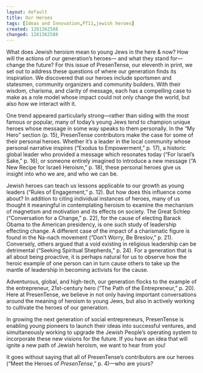 ```yaml
---
layout: default
title: Our Heroes
tags: [Ideas and Innovation,PT11,jewish heroes]
created: 1281362588
changed: 1281362588
---
```

<p>What does Jewish heroism mean to young Jews in the here&nbsp;&amp; now? How will the actions of our generation&rsquo;s heroes&mdash;&nbsp;and what they stand for&mdash;change the future? For this issue&nbsp;of PresenTense, our eleventh in print, we set out to address these questions&nbsp;of where our generation finds its inspiration. We discovered that&nbsp;our heroes include sportsmen and statesmen, community organizers&nbsp;and community builders. With their wisdom, charisma, and clarity of&nbsp;message, each has a compelling case to make as a role model whose impact&nbsp;could not only change the world, but also how we interact with it.&nbsp;</p>
<p>One trend appeared particularly strong&mdash;rather than siding with&nbsp;the most famous or popular, many of today&rsquo;s young Jews tend to champion&nbsp;unique heroes whose message in some way speaks to them personally.&nbsp;In the &ldquo;My Hero&rdquo; section (p. 15), PresenTense contributors&nbsp;make the case for some of their personal heroes. Whether it&rsquo;s a leader&nbsp;in the local community whose personal narrative inspires (&ldquo;Exodus to&nbsp;Empowerment,&rdquo; p. 17), a historic global leader who provided a message&nbsp;which resonates today (&ldquo;For Israel&rsquo;s Sake,&rdquo; p. 16), or someone entirely&nbsp;imagined to introduce a new message (&ldquo;A New Recipe for Israeli&nbsp;Heroism,&rdquo; p. 18), these personal heroes give us insight into who we&nbsp;are, and who we can be.</p>
<p>Jewish heroes can teach us lessons applicable to our growth as&nbsp;young leaders (&ldquo;Rules of Engagement,&rdquo; p. 12). But how does this influence&nbsp;come about? In addition to citing individual instances of heroes,&nbsp;many of us thought it meaningful in contemplating heroism to&nbsp;examine the mechanism of magnetism and motivation and its effects&nbsp;on society. The Great Schlep (&ldquo;Conversation for a Change,&rdquo; p. 22), for&nbsp;the cause of electing Barack Obama to the American presidency, is one&nbsp;such study of leadership effecting change. A different case of the impact&nbsp;of a charismatic figure is found in the Na-nach movement (&ldquo;Don&rsquo;t&nbsp;Worry, Be Breslov,&rdquo; p. 21). Conversely, others argued that a void existing&nbsp;in religious leadership can be detrimental (&ldquo;Seeking Spiritual&nbsp;Shepherds,&rdquo; p. 24). For a generation that is all about being proactive,&nbsp;it is perhaps natural for us to observe how the heroic example of one&nbsp;person can in turn cause others to take up the mantle of leadership in&nbsp;becoming activists for the cause.</p>
<p>Adventurous, global, and high-tech, our generation flocks to the&nbsp;example of the entrepreneur, 21st-century hero (&ldquo;The Path of the Entrepreneur,&rdquo;&nbsp;p. 20). Here at PresenTense, we believe in not only having&nbsp;important conversations around the meaning of heroism to young&nbsp;Jews, but also in actively working to cultivate the heroes of our generation.</p>
<p>In growing the next generation of social entrepreneurs, PresenTense is enabling young pioneers to launch their ideas into successful&nbsp;ventures, and simultaneously working to upgrade the Jewish People&rsquo;s&nbsp;operating system to incorporate these new visions for the future. If you&nbsp;have an idea that will ignite a new path of Jewish heroism, we want to&nbsp;hear from you!</p>
<p>It goes without saying that all of PresenTense&rsquo;s contributors are our&nbsp;heroes (&ldquo;Meet the Heroes of <em>PresenTense</em>,&rdquo; p. 4)&mdash;who are yours?</p>